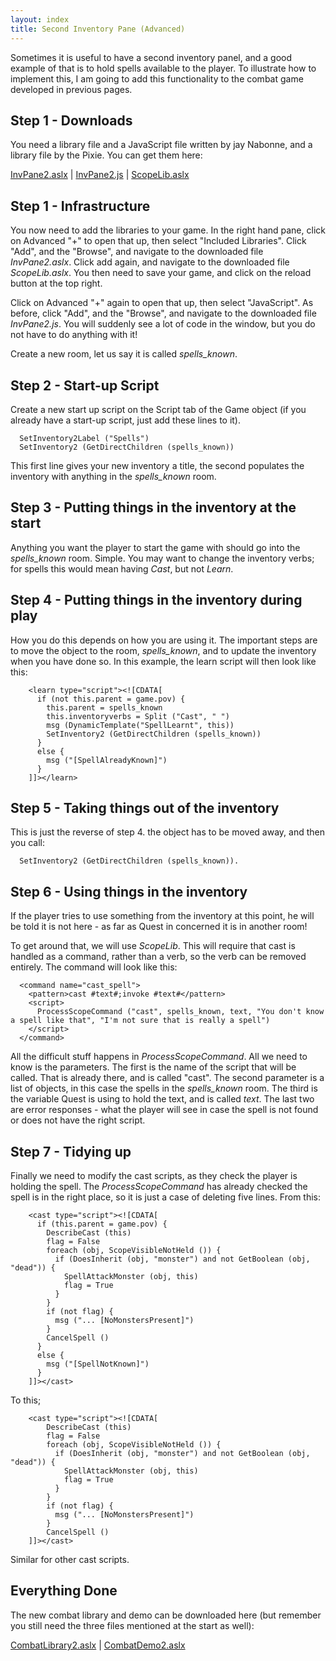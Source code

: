 ```yaml
---
layout: index
title: Second Inventory Pane (Advanced)
---
```


Sometimes it is useful to have a second inventory panel, and a good example of that is to hold spells available to the player. To illustrate how to implement this, I am going to add this functionality to the combat game developed in previous pages.

Step 1 - Downloads
------------------

You need a library file and a JavaScript file written by jay Nabonne, and a library file by the Pixie. You can get them here:

[InvPane2.aslx]({{site.baseurl}}/files/InvPane2.aslx) | [InvPane2.js]({{site.baseurl}}/files/InvPane2.js) | [ScopeLib.aslx]({{site.baseurl}}/files/ScopeLib.aslx)

Step 1 - Infrastructure
-----------------------

You now need to add the libraries to your game. In the right hand pane, click on Advanced "+" to open that up, then select "Included Libraries". Click "Add", and the "Browse", and navigate to the downloaded file *InvPane2.aslx*. Click add again, and navigate to the downloaded file *ScopeLib.aslx*. You then need to save your game, and click on the reload button at the top right.

Click on Advanced "+" again to open that up, then select "JavaScript". As before, click "Add", and the "Browse", and navigate to the downloaded file *InvPane2.js*. You will suddenly see a lot of code in the window, but you do not have to do anything with it!

Create a new room, let us say it is called *spells\_known*.

Step 2 - Start-up Script
------------------------

Create a new start up script on the Script tab of the Game object (if you already have a start-up script, just add these lines to it).

      SetInventory2Label ("Spells")
      SetInventory2 (GetDirectChildren (spells_known))

This first line gives your new inventory a title, the second populates the inventory with anything in the *spells\_known* room.

Step 3 - Putting things in the inventory at the start
-----------------------------------------------------

Anything you want the player to start the game with should go into the *spells\_known* room. Simple. You may want to change the inventory verbs; for spells this would mean having *Cast*, but not *Learn*.

Step 4 - Putting things in the inventory during play
----------------------------------------------------

How you do this depends on how you are using it. The important steps are to move the object to the room, *spells\_known*, and to update the inventory when you have done so. In this example, the learn script will then look like this:

        <learn type="script"><![CDATA[
          if (not this.parent = game.pov) {
            this.parent = spells_known
            this.inventoryverbs = Split ("Cast", " ")
            msg (DynamicTemplate("SpellLearnt", this))
            SetInventory2 (GetDirectChildren (spells_known))        
          }
          else {
            msg ("[SpellAlreadyKnown]")
          }
        ]]></learn>

Step 5 - Taking things out of the inventory
-------------------------------------------

This is just the reverse of step 4. the object has to be moved away, and then you call:

      SetInventory2 (GetDirectChildren (spells_known)).

Step 6 - Using things in the inventory
--------------------------------------

If the player tries to use something from the inventory at this point, he will be told it is not here - as far as Quest in concerned it is in another room!

To get around that, we will use *ScopeLib*. This will require that cast is handled as a command, rather than a verb, so the verb can be removed entirely. The command will look like this:

      <command name="cast_spell">
        <pattern>cast #text#;invoke #text#</pattern>
        <script>
          ProcessScopeCommand ("cast", spells_known, text, "You don't know a spell like that", "I'm not sure that is really a spell")
        </script>
      </command>

All the difficult stuff happens in *ProcessScopeCommand*. All we need to know is the parameters. The first is the name of the script that will be called. That is already there, and is called "cast". The second parameter is a list of objects, in this case the spells in the *spells\_known* room. The third is the variable Quest is using to hold the text, and is called *text*. The last two are error responses - what the player will see in case the spell is not found or does not have the right script.

Step 7 - Tidying up
-------------------

Finally we need to modify the cast scripts, as they check the player is holding the spell. The *ProcessScopeCommand* has already checked the spell is in the right place, so it is just a case of deleting five lines. From this:

        <cast type="script"><![CDATA[
          if (this.parent = game.pov) {
            DescribeCast (this)
            flag = False
            foreach (obj, ScopeVisibleNotHeld ()) {
              if (DoesInherit (obj, "monster") and not GetBoolean (obj, "dead")) {
                SpellAttackMonster (obj, this)
                flag = True
              }
            }
            if (not flag) {
              msg ("... [NoMonstersPresent]")
            }
            CancelSpell ()
          }
          else {
            msg ("[SpellNotKnown]")
          }
        ]]></cast>

To this;

        <cast type="script"><![CDATA[
            DescribeCast (this)
            flag = False
            foreach (obj, ScopeVisibleNotHeld ()) {
              if (DoesInherit (obj, "monster") and not GetBoolean (obj, "dead")) {
                SpellAttackMonster (obj, this)
                flag = True
              }
            }
            if (not flag) {
              msg ("... [NoMonstersPresent]")
            }
            CancelSpell ()
        ]]></cast>

Similar for other cast scripts.

Everything Done
---------------

The new combat library and demo can be downloaded here (but remember you still need the three files mentioned at the start as well):

[CombatLibrary2.aslx]({{site.baseurl}}/files/CombatLibrary2.aslx) | [CombatDemo2.aslx]({{site.baseurl}}/files/CombatDemo2.aslx)
